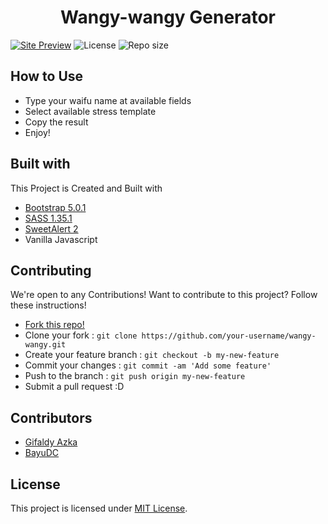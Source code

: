 <h1 align="center">Wangy-wangy Generator</h1>

[![Site Preview](https://cdn.upload.systems/uploads/DBtbybSH.png)](https://gifaldyazka.is-a.dev/wangy-wangy)
![License](https://img.shields.io/github/license/gifaldyazkaa/wangy-wangy?style=for-the-badge) ![Repo size](https://img.shields.io/github/repo-size/gifaldyazkaa/wangy-wangy?style=for-the-badge)

## How to Use

- Type your waifu name at available fields
- Select available stress template
- Copy the result
- Enjoy!

## Built with

This Project is Created and Built with

- [Bootstrap 5.0.1](https://getbootstrap.com/)
- [SASS 1.35.1](https://sass-lang.com/)
- [SweetAlert 2](https://sweetalert2.github.io/)
- Vanilla Javascript

## Contributing

We're open to any Contributions! Want to contribute to this project? Follow these instructions!

- [Fork this repo!](https://github.com/gifaldyazkaa/wangy-wangy/fork)
- Clone your fork : `git clone https://github.com/your-username/wangy-wangy.git`
- Create your feature branch : `git checkout -b my-new-feature`
- Commit your changes : `git commit -am 'Add some feature'`
- Push to the branch : `git push origin my-new-feature`
- Submit a pull request :D

## Contributors

- [Gifaldy Azka](https://github.com/gifaldyazkaa)
- [BayuDC](https://github.com/BayuDC)

## License

This project is licensed under [MIT License](LICENSE).
